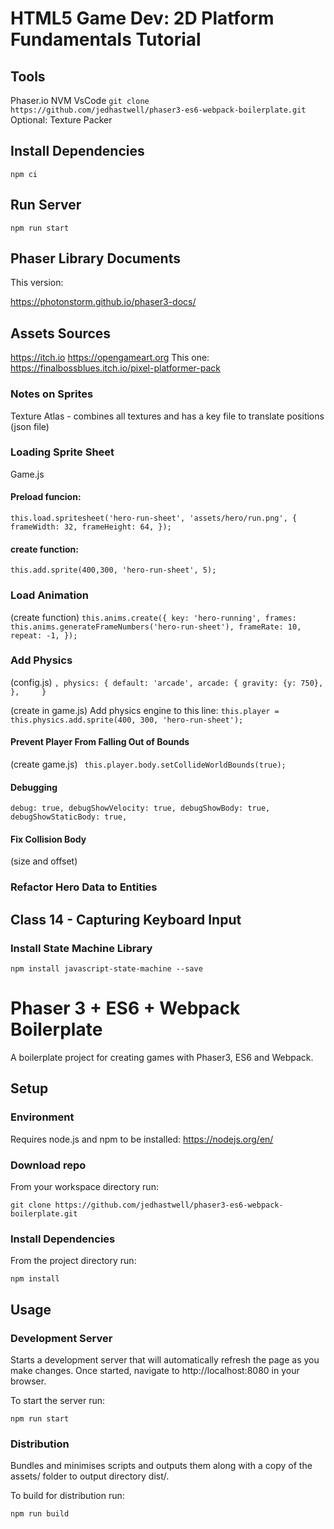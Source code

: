 # HTML5 Game Dev: 2D Platform Fundamentals Tutorial

## Tools
Phaser.io
NVM
VsCode
`git clone https://github.com/jedhastwell/phaser3-es6-webpack-boilerplate.git`
Optional: Texture Packer


## Install Dependencies
`npm ci`

## Run Server
`npm run start`

## Phaser Library Documents
This version:

https://photonstorm.github.io/phaser3-docs/

## Assets Sources
https://itch.io
https://opengameart.org
This one:
https://finalbossblues.itch.io/pixel-platformer-pack

### Notes on Sprites
Texture Atlas - combines all textures and has a key file to translate positions
(json file)

### Loading Sprite Sheet
Game.js
#### Preload funcion:
`this.load.spritesheet('hero-run-sheet', 'assets/hero/run.png', { frameWidth: 32, frameHeight: 64, });`

#### create function:
`this.add.sprite(400,300, 'hero-run-sheet', 5);`

### Load Animation
(create function)
`this.anims.create({ key: 'hero-running', frames: this.anims.generateFrameNumbers('hero-run-sheet'), frameRate: 10, repeat: -1, });`

### Add Physics
(config.js)
`,
  physics: {
    default: 'arcade',
    arcade: {
      gravity: {y: 750},
    },    
  }`

(create in game.js)
Add physics engine to this line:
`this.player = this.physics.add.sprite(400, 300, 'hero-run-sheet');`

#### Prevent Player From Falling Out of Bounds
(create game.js)
` this.player.body.setCollideWorldBounds(true);`

#### Debugging
`debug: true,
      debugShowVelocity: true,
      debugShowBody: true,
      debugShowStaticBody: true,`

#### Fix Collision Body
(size and offset)

### Refactor Hero Data to Entities

## Class 14 - Capturing Keyboard Input

### Install State Machine Library
`npm install javascript-state-machine --save`














# Phaser 3 + ES6 + Webpack Boilerplate
A boilerplate project for creating games with Phaser3, ES6 and Webpack.

## Setup

### Environment
Requires node.js and npm to be installed: https://nodejs.org/en/

### Download repo
From your workspace directory run:

`git clone https://github.com/jedhastwell/phaser3-es6-webpack-boilerplate.git`

### Install Dependencies
From the project directory run:

`npm install`

## Usage

### Development Server
Starts a development server that will automatically refresh the page as you make changes. Once started, navigate to http://localhost:8080 in your browser.

To start the server run:

`npm run start`

### Distribution
Bundles and minimises scripts and outputs them along with a copy of the assets/ folder to output directory dist/.

To build for distribution run:

`npm run build`